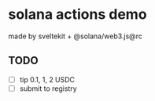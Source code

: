 # solana actions demo

made by sveltekit + @solana/web3.js@rc

## TODO

- [ ] tip 0.1, 1, 2 USDC
- [ ] submit to registry
